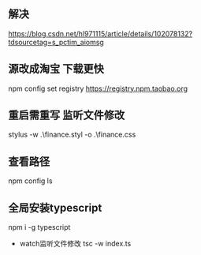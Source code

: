 ## 解决
https://blog.csdn.net/hl971115/article/details/102078132?tdsourcetag=s_pctim_aiomsg
## 源改成淘宝 下载更快
npm config set registry https://registry.npm.taobao.org
## 重启需重写 监听文件修改
stylus -w .\finance.styl -o .\finance.css
## 查看路径
npm config ls
## 全局安装typescript
npm i -g typescript 
- watch监听文件修改
tsc -w index.ts